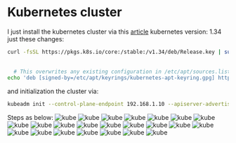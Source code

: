# Kubernetes cluster
I just install the kubernetes cluster via this  [article](https://github.com/InfrastructureFighters/cicd-students/blob/main/milad-norouzi/k8s/install_kubernetes.md)
kubernetes version: 1.34
just these changes:
```bash
curl -fsSL https://pkgs.k8s.io/core:/stable:/v1.34/deb/Release.key | sudo gpg --dearmor -o /etc/apt/keyrings/kubernetes-apt-keyring.gpg
  
  
  # This overwrites any existing configuration in /etc/apt/sources.list.d/kubernetes.list
echo 'deb [signed-by=/etc/apt/keyrings/kubernetes-apt-keyring.gpg] https://pkgs.k8s.io/core:/stable:/v1.34/deb/ /' | sudo tee /etc/apt/sources.list.d/kubernetes.list

```
and initialization the cluster via:
```bash
kubeadm init --control-plane-endpoint 192.168.1.10 --apiserver-advertise-address=192.168.1.10 --pod-network-cidr=192.168.0.0/16

```

Steps as below:
![kube](images-kube/kube-swap.JPG)
![kube](images-kube/kube-2.JPG)
![kube](images-kube/kube-3.JPG)
![kube](images-kube/kube-4.JPG)
![kube](images-kube/kube-5-systemdcgrouptrue.JPG)
![kube](images-kube/kube-6-statuscheck.JPG)
![kube](images-kube/kube-7-modules.JPG)
![kube](images-kube/kube-8-net.ipv4.ip_forward-verify.JPG)
![kube](images-kube/kube-8-net.ipv4.ip_forward.JPG)
![kube](images-kube/kube-90keyring.JPG)
![kube](images-kube/kube-10-kubeadm..installation.JPG)
![kube](images-kube/kube-11-installation-completed.JPG)
![kube](images-kube/kube-12-getno.JPG)
![kube](images-kube/kube-13-join-worker.JPG)
![kube](images-kube/kube-14-nodes-status.JPG)
![kube](images-kube/kube-15-local-get.JPG)
![kube](images-kube/kube-16-completed.JPG)
![kube](images-kube/kube-16-installcalico-2.JPG)
![kube](images-kube/kube-16-installcalico.JPG)
![kube](images-kube/kube-17.JPG)
![kube](images-kube/kube-18-done.JPG)
![kube](images-kube/kube-19-allpods-running.JPG)
![kube](images-kube/tahrim.JPG)
